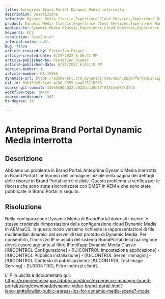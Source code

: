 ```yaml
---
title: Anteprima Brand Portal Dynamic Media interrotta
description: Descrizione
solution: Dynamic Media Classic,Experience Cloud Services,Experience Manager,Experience Manager as a Cloud Service
product: Dynamic Media Classic,Experience Cloud Services,Experience Manager,Experience Manager as a Cloud Service
applies-to: Dynamic Media Classic,Experience Cloud Services,Experience Manager Assets,Experience Manager as a Cloud Service,Experience Manager 6.5
keywords: KCS
resolution: Resolution
internal-notes: null
bug: false
article-created-by: PieterJan Pieper
article-created-date: 6/24/2022 5:56:43 PM
article-published-by: PieterJan Pieper
article-published-date: 6/24/2022 6:03:19 PM
version-number: 1
article-number: KA-19955
dynamics-url: https://adobe-ent.crm.dynamics.com/main.aspx?forceUCI=1&pagetype=entityrecord&etn=knowledgearticle&id=4c79a1fd-e6f3-ec11-bb3d-6045bd015716
exl-id: 09bf5ee5-6ca9-4288-9955-ba42f571b5f3
source-git-commit: 14265e80c022cc632bdca8d17f84834e267c42d3
workflow-type: tm+mt
source-wordcount: '167'
ht-degree: 1%

---
```


# Anteprima Brand Portal Dynamic Media interrotta

## Descrizione


Abbiamo un problema in Brand Portal: Anteprima Dynamic Media interrotta in Brand Portal L&#39;anteprima dell&#39;immagine iniziale nella pagina dei dettagli delle risorse in Brand Portal non è visibile. Questo problema si verifica per le risorse che sono state sincronizzate con DMS7 in AEM e che sono state pubblicate in Brand Portal in seguito.


## Risoluzione


Nella configurazione Dynamic Media di BrandPortal dovresti inserire le stesse credenziali/impostazioni della configurazione cloud Dynamic Media in AEMaaCS. In questo modo verranno richieste le rappresentazioni di file multimediali dinamici dal server di test protetto di Dynamic Media. Per consentirlo, l’indirizzo IP in uscita del sistema BrandPortal della tua regione dovrà essere aggiunto al filtro IP nell’app Dynamic Media Classic - [!UICONTROL Configurazione] - [!UICONTROL Impostazione applicazione] - [!UICONTROL Pubblica installazione] - [!UICONTROL Server immagini] - [!UICONTROL Contesto di pubblicazione]: [!UICONTROL Test Image Serving] - [!UICONTROL Filtro indirizzi client].

L&#39;IP in uscita è documentato qui: https://experienceleague.adobe.com/docs/experience-manager-brand-portal/using/download/dynamic-video-brand-portal.html?lang=en#allowlist-public-egress-ips-for-dynamic-media-scene7-mode
